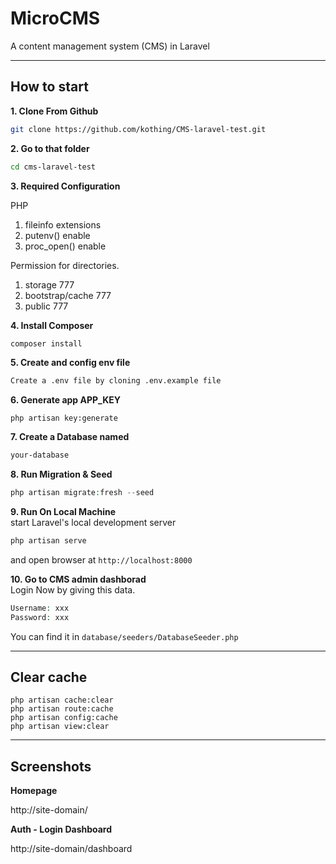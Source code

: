 # MicroCMS
A content management system (CMS) in Laravel

---

## How to start

**1. Clone From Github**
```bash
git clone https://github.com/kothing/CMS-laravel-test.git
```

**2. Go to that folder**
```bash
cd cms-laravel-test
```

**3. Required Configuration**

PHP  
1. fileinfo extensions
1. putenv() enable
1. proc_open() enable

Permission for directories. 
1. storage 777
1. bootstrap/cache 777
1. public 777

**4. Install Composer**
```php
composer install
```

**5. Create and config env file**
```bash
Create a .env file by cloning .env.example file
```

**6. Generate app APP_KEY**
```
php artisan key:generate
```

**7. Create a Database named**
```bash
your-database
```

**8. Run Migration & Seed**
```php
php artisan migrate:fresh --seed
```

**9. Run On Local Machine**  
start Laravel's local development server
```bash
php artisan serve
```
and open browser at `http://localhost:8000`


**10. Go to CMS admin dashborad**  
Login Now by giving this data.
```php
Username: xxx
Password: xxx
```
You can find it in `database/seeders/DatabaseSeeder.php`

---

## Clear cache
```
php artisan cache:clear
php artisan route:cache
php artisan config:cache
php artisan view:clear
```

---

## Screenshots

**Homepage**  

http://site-domain/

**Auth - Login Dashboard**  

http://site-domain/dashboard


